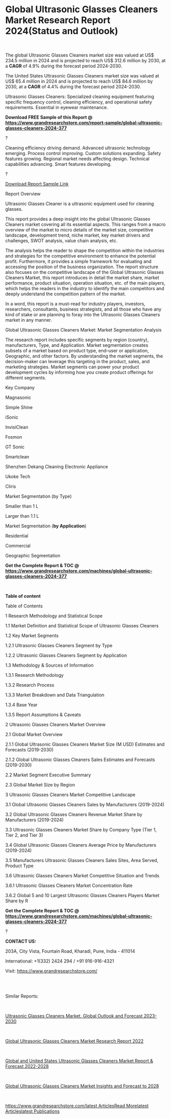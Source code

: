 <h1>Global Ultrasonic Glasses Cleaners Market Research Report 2024(Status and Outlook)</h1><br/><p>The global Ultrasonic Glasses Cleaners market size was valued at US$ 234.5 million in 2024 and is projected to reach US$ 312.6 million by 2030, at a <strong>CAGR</strong> of 4.9% during the forecast period 2024-2030.</p>
 
 
 
 <p>The United States Ultrasonic Glasses Cleaners market size was valued at US$ 65.4 million in 2024 and is projected to reach US$ 84.6 million by 2030, at a <strong>CAGR</strong> of 4.4% during the forecast period 2024-2030.</p>
 
 
 
 <p>Ultrasonic Glasses Cleaners: Specialized cleaning equipment featuring specific frequency control, cleaning efficiency, and operational safety requirements. Essential in eyewear maintenance.</p>
 
 
 
 <div><b>Download FREE Sample of this Report @ <a href="https://www.grandresearchstore.com/report-sample/global-ultrasonic-glasses-cleaners-2024-377">https://www.grandresearchstore.com/report-sample/global-ultrasonic-glasses-cleaners-2024-377</a></b></div>
 
 
 
 <p>? </p>
 
 
 
 <p>Cleaning efficiency driving demand. Advanced ultrasonic technology emerging. Process control improving. Custom solutions expanding. Safety features growing. Regional market needs affecting design. Technical capabilities advancing. Smart features developing.</p>
 
 
 
 <p>? </p>
 
 
 
 <p><a href="https://www.grandresearchstore.com/mr-admin/report-sample/global-ultrasonic-glasses-cleaners-2024-377">Download Report Sample Link</a></p>
 
 
 
 <p>Report Overview</p>
 
 
 
 <p>Ultrasonic Glasses Cleaner is a ultrasonic equipment used for cleaning glasses.</p>
 
 
 
 <p>This report provides a deep insight into the global Ultrasonic Glasses Cleaners market covering all its essential aspects. This ranges from a macro overview of the market to micro details of the market size, competitive landscape, development trend, niche market, key market drivers and challenges, SWOT analysis, value chain analysis, etc.</p>
 
 
 
 <p>The analysis helps the reader to shape the competition within the industries and strategies for the competitive environment to enhance the potential profit. Furthermore, it provides a simple framework for evaluating and accessing the position of the business organization. The report structure also focuses on the competitive landscape of the Global Ultrasonic Glasses Cleaners Market, this report introduces in detail the market share, market performance, product situation, operation situation, etc. of the main players, which helps the readers in the industry to identify the main competitors and deeply understand the competition pattern of the market.</p>
 
 
 
 <p>In a word, this report is a must-read for industry players, investors, researchers, consultants, business strategists, and all those who have any kind of stake or are planning to foray into the Ultrasonic Glasses Cleaners market in any manner.</p>
 
 
 
 <p>Global Ultrasonic Glasses Cleaners Market: Market Segmentation Analysis</p>
 
 
 
 <p>The research report includes specific segments by region (country), manufacturers, Type, and Application. Market segmentation creates subsets of a market based on product type, end-user or application, Geographic, and other factors. By understanding the market segments, the decision-maker can leverage this targeting in the product, sales, and marketing strategies. Market segments can power your product development cycles by informing how you create product offerings for different segments.</p>
 
 
 
 <p>Key Company</p>
 
 
 
 <p>Magnasonic</p>
 
 
 
 <p>Simple Shine</p>
 
 
 
 <p>iSonic</p>
 
 
 
 <p>InvisiClean</p>
 
 
 
 <p>Fosmon</p>
 
 
 
 <p>GT Sonic</p>
 
 
 
 <p>Smartclean</p>
 
 
 
 <p>Shenzhen Dekang Cleaning Electronic Appliance</p>
 
 
 
 <p>Ukoke Tech</p>
 
 
 
 <p>Cliris</p>
 
 
 
 <p>Market Segmentation (by Type)</p>
 
 
 
 <p>Smaller than 1 L</p>
 
 
 
 <p>Larger than 1.1 L</p>
 
 
 
 <p>Market Segmentation (<strong>by Application</strong>)</p>
 
 
 
 <p>Residential</p>
 
 
 
 <p>Commercial</p>
 
 
 
 <p>Geographic Segmentation</p>
 
 
 
 <div><b>Get the Complete Report & TOC @ <a href="https://www.grandresearchstore.com/machines/global-ultrasonic-glasses-cleaners-2024-377">https://www.grandresearchstore.com/machines/global-ultrasonic-glasses-cleaners-2024-377</a></b></div>
 
 
 
 <p><br />
 
 <b>Table of content</b></p>
 
 
 
 <p>Table of Contents<br />
 
 1 Research Methodology and Statistical Scope<br />
 
 1.1 Market Definition and Statistical Scope of Ultrasonic Glasses Cleaners<br />
 
 1.2 Key Market Segments<br />
 
 1.2.1 Ultrasonic Glasses Cleaners Segment by Type<br />
 
 1.2.2 Ultrasonic Glasses Cleaners Segment by Application<br />
 
 1.3 Methodology & Sources of Information<br />
 
 1.3.1 Research Methodology<br />
 
 1.3.2 Research Process<br />
 
 1.3.3 Market Breakdown and Data Triangulation<br />
 
 1.3.4 Base Year<br />
 
 1.3.5 Report Assumptions & Caveats<br />
 
 2 Ultrasonic Glasses Cleaners Market Overview<br />
 
 2.1 Global Market Overview<br />
 
 2.1.1 Global Ultrasonic Glasses Cleaners Market Size (M USD) Estimates and Forecasts (2019-2030)<br />
 
 2.1.2 Global Ultrasonic Glasses Cleaners Sales Estimates and Forecasts (2019-2030)<br />
 
 2.2 Market Segment Executive Summary<br />
 
 2.3 Global Market Size by Region<br />
 
 3 Ultrasonic Glasses Cleaners Market Competitive Landscape<br />
 
 3.1 Global Ultrasonic Glasses Cleaners Sales by Manufacturers (2019-2024)<br />
 
 3.2 Global Ultrasonic Glasses Cleaners Revenue Market Share by Manufacturers (2019-2024)<br />
 
 3.3 Ultrasonic Glasses Cleaners Market Share by Company Type (Tier 1, Tier 2, and Tier 3)<br />
 
 3.4 Global Ultrasonic Glasses Cleaners Average Price by Manufacturers (2019-2024)<br />
 
 3.5 Manufacturers Ultrasonic Glasses Cleaners Sales Sites, Area Served, Product Type<br />
 
 3.6 Ultrasonic Glasses Cleaners Market Competitive Situation and Trends<br />
 
 3.6.1 Ultrasonic Glasses Cleaners Market Concentration Rate<br />
 
 3.6.2 Global 5 and 10 Largest Ultrasonic Glasses Cleaners Players Market Share by R</p>
 
 
 
 <div><b>Get the Complete Report & TOC @ <a href="https://www.grandresearchstore.com/machines/global-ultrasonic-glasses-cleaners-2024-377">https://www.grandresearchstore.com/machines/global-ultrasonic-glasses-cleaners-2024-377</a></b></div>
 
 
 
 <p>? </p>
 
 
 
 <p><b>CONTACT US:</b><br />
 
 203A, City Vista, Fountain Road, Kharadi, Pune, India - 411014<br />
 
 International: +1(332) 2424 294 / +91 916-916-4321<br />
 
 Visit: <a href="https://www.grandresearchstore.com/">https://www.grandresearchstore.com/</a><br />
 
 <br />
 
 <br />
 
 Similar Reports:<br />
 
 <br />
 
 <a href="https://www.grandresearchstore.com/machines/global-ultrasonic-glasses-cleaners-forecast-2023-2030-71">Ultrasonic Glasses Cleaners Market, Global Outlook and Forecast 2023-2030</a><br />
 
 <br />
 
 <a href="https://www.grandresearchstore.com/machines/global-ultrasonic-glasses-cleaners-2022-723">Global Ultrasonic Glasses Cleaners Market Research Report 2022</a><br />
 
 <br />
 
 <a href="https://www.grandresearchstore.com/machines/global-united-states-ultrasonic-glasses-cleaners-2022-2028-490">Global and United States Ultrasonic Glasses Cleaners Market Report & Forecast 2022-2028</a><br />
 
 <br />
 
 <a href="https://www.grandresearchstore.com/machines/global-ultrasonic-glasses-cleaners-2028-495">Global Ultrasonic Glasses Cleaners Market Insights and Forecast to 2028</a><br />
 
 <br />
 
 <a href="https://gyeongbokgung.com">https://www.grandresearchstore.com/</a><a href="https://hallyeomaritime.com">latest Articles</a><a href="https://jingwansa.com">Read More</a><a href="https://nguoiviet.jp/">latest Articles</a><a href="https://www.intelmarketresearch.com/">latest Publications</a></p>